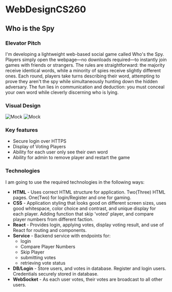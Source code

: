 # WebDesignCS260
## Who is the Spy
### Elevator Pitch
I'm developing a lightweight web-based social game called Who's the Spy.
Players simply open the webpage—no downloads required—to instantly join games with friends or strangers.
The rules are straightforward: the majority receive identical words, while a minority of spies receive slightly different ones. Each round, players take turns describing their word, attempting to prove they aren't the spy while simultaneously hunting down the hidden adversary.
The fun lies in communication and deduction: you must conceal your own word while cleverly discerning who is lying.

### Visual Design
![Mock](WebDraft1.jpg)
![Mock](WebDraft2.jpg)
### Key features

- Secure login over HTTPS
- Display of Voting Players
- Ability for each user only see their own word
- Ability for admin to remove player and restart the game

### Technologies

I am going to use the required technologies in the following ways:

- **HTML** - Uses correct HTML structure for application. Two(Three) HTML pages. One(Two) for login/Register and one for gaming. 
- **CSS** - Application styling that looks good on different screen sizes, uses good whitespace, color choice and contrast, and unique display for each player. Adding function that skip 'voted' player, and compare player numbers from different faction.
- **React** - Provides login, applying votes, display voting result, and use of React for routing and components.
- **Service** - Backend service with endpoints for:
  - login
  - Compare Player Numbers
  - Skip Player
  - submitting votes
  - retrieving vote status
- **DB/Login** - Store users, and votes in database. Register and login users. Credentials securely stored in database.
- **WebSocket** - As each user votes, their votes are broadcast to all other users.
